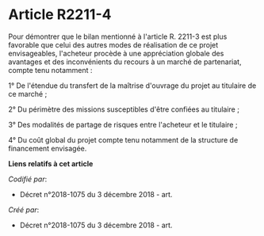 # Article R2211-4

Pour démontrer que le bilan mentionné à l'article R. 2211-3 est plus favorable que celui des autres modes de réalisation de
ce projet envisageables, l'acheteur procède à une appréciation globale des avantages et des inconvénients du recours à un
marché de partenariat, compte tenu notamment :

1° De l'étendue du transfert de la maîtrise d'ouvrage du projet au titulaire de ce marché ;

2° Du périmètre des missions susceptibles d'être confiées au titulaire ;

3° Des modalités de partage de risques entre l'acheteur et le titulaire ;

4° Du coût global du projet compte tenu notamment de la structure de financement envisagée.

**Liens relatifs à cet article**

_Codifié par_:

  - Décret n°2018-1075 du 3 décembre 2018 - art.

_Créé par_:

  - Décret n°2018-1075 du 3 décembre 2018 - art.
